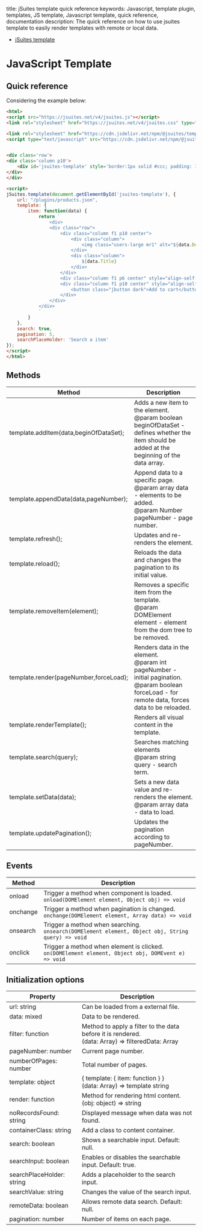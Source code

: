 title: jSuites template quick reference
keywords: Javascript, template plugin, templates, JS template, Javascript template, quick reference, documentation
description: The quick reference on how to use jsuites template to easily render templates with remote or local data.

* [jSuites template](/docs/v4/javascript-template)

JavaScript Template
===================

Quick reference
---------------

Considering the example below:

```html
<html>
<script src="https://jsuites.net/v4/jsuites.js"></script>
<link rel="stylesheet" href="https://jsuites.net/v4/jsuites.css" type="text/css" />

<link rel="stylesheet" href="https://cdn.jsdelivr.net/npm/@jsuites/template/template.min.css" type="text/css" />
<script type="text/javascript" src="https://cdn.jsdelivr.net/npm/@jsuites/template/template.min.js"></script>


<div class='row'>
<div class='column p10'>
    <div id='jsuites-template' style='border:1px solid #ccc; padding: 10px;'></div>
</div>
</div>

<script>
jSuites.template(document.getElementById('jsuites-template'), {
    url: "/plugins/products.json",
    template: {
        item: function(data) {
            return `
                <div>
                <div class="row">
                    <div class="column f1 p10 center">
                        <div class="column">
                            <img class="users-large mr1" alt="${data.Description}" src="${data.img}">
                        </div>
                        <div class="column">
                            ${data.Title}
                        </div>
                    </div>
                    <div class="column f1 p6 center" style="align-self: center;">$${data.Price}</div>
                    <div class="column f1 p10 center" style="align-self: center;">
                        <button class="jbutton dark">Add to cart</button>
                    </div>
                </div>
            </div>
            `
        }
    },
    search: true,
    pagination: 5,
    searchPlaceHolder: 'Search a item'
});
</script>
</html>
```

  
  

Methods
-------

| Method | Description |
| --- | --- |
| template.addItem(data,beginOfDataSet); | Adds a new item to the element.  <br>@param boolean beginOfDataSet - defines whether the item should be added at the beginning of the data array. |
| template.appendData(data,pageNumber); | Append data to a specific page.  <br>@param array data - elements to be added.  <br>@param Number pageNumber - page number. |
| template.refresh(); | Updates and re-renders the element. |
| template.reload(); | Reloads the data and changes the pagination to its initial value. |
| template.removeItem(element); | Removes a specific item from the template.  <br>@param DOMElement element - element from the dom tree to be removed. |
| template.render(pageNumber,forceLoad); | Renders data in the element.  <br>@param int pageNumber - initial pagination.  <br>@param boolean forceLoad - for remote data, forces data to be reloaded. |
| template.renderTemplate(); | Renders all visual content in the template. |
| template.search(query); | Searches matching elements  <br>@param string query - search term. |
| template.setData(data); | Sets a new data value and re-renders the element.  <br>@param array data - data to load. |
| template.updatePagination(); | Updates the pagination according to pageNumber. |

  
  

Events
------

| Method | Description |
| --- | --- |
| onload | Trigger a method when component is loaded.  <br>`onload(DOMElement element, Object obj) => void` |
| onchange | Trigger a method when pagination is changed.  <br>`onchange(DOMElement element, Array data) => void` |
| onsearch | Trigger a method when searching.  <br>`onsearch(DOMElement element, Object obj, String query) => void` |
| onclick | Trigger a method when element is clicked.  <br>`on(DOMElement element, Object obj, DOMEvent e) => void` |

  
  

Initialization options
----------------------

| Property | Description |
| --- | --- |
| url: string | Can be loaded from a external file. |
| data: mixed | Data to be rendered. |
| filter: function | Method to apply a filter to the data before it is rendered.  <br>(data: Array) => filteredData: Array |
| pageNumber: number | Current page number. |
| numberOfPages: number | Total number of pages. |
| template: object | { template: { item: function } }  <br>(data: Array) => template string |
| render: function | Method for rendering html content.  <br>(obj: object) => string |
| noRecordsFound: string | Displayed message when data was not found. |
| containerClass: string | Add a class to content container. |
| search: boolean | Shows a searchable input. Default: null. |
| searchInput: boolean | Enables or disables the searchable input. Default: true. |
| searchPlaceHolder: string | Adds a placeholder to the search input. |
| searchValue: string | Changes the value of the search input. |
| remoteData: boolean | Allows remote data search. Default: null. |
| pagination: number | Number of items on each page. |
